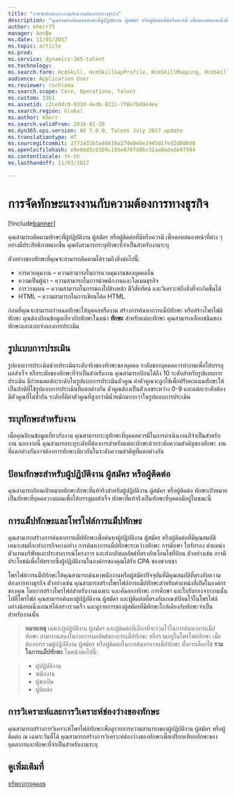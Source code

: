 ```yaml
---
title: "การจัดทักษะแรงงานกับความต้องการทางธุรกิจ"
description: "คุณสามารถติดตามทักษะที่ผู้ปฏิบัติงาน ผู้สมัคร หรือผู้ติดต่อที่มีหรือควรมี เพื่อตอบสนองหน้าที่ต่าง ๆ อย่างมีประสิทธิภาพมากขึ้น คุณยังสามารถระบุทักษะที่จำเป็นสำหรับงานระบุ"
author: kherr75
manager: AnnBe
ms.date: 11/01/2017
ms.topic: article
ms.prod: 
ms.service: dynamics-365-talent
ms.technology: 
ms.search.form: HcmSkill, HcmSkillGapProfile, HcmSkillMapping, HcmSkillType
audience: Application User
ms.reviewer: rschloma
ms.search.scope: Core, Operations, Talent
ms.custom: 3361
ms.assetid: c2ce94c0-933d-4edb-822c-7f0e7b49e4ee
ms.search.region: Global
ms.author: kherr
ms.search.validFrom: 2016-02-28
ms.dyn365.ops.version: AX 7.0.0, Talent July 2017 update
ms.translationtype: HT
ms.sourcegitcommit: 2771a31b5a4d418a27de0ebe1945d1fed2d8d6d6
ms.openlocfilehash: e9e66d3c6309c195e076fd86c31aa0adade97394
ms.contentlocale: th-th
ms.lasthandoff: 11/03/2017

---
```


# <a name="align-workforce-skills-with-business-needs"></a>การจัดทักษะแรงงานกับความต้องการทางธุรกิจ

[!include[banner](includes/banner.md)]


คุณสามารถติดตามทักษะที่ผู้ปฏิบัติงาน ผู้สมัคร หรือผู้ติดต่อที่มีหรือควรมี เพื่อตอบสนองหน้าที่ต่าง ๆ อย่างมีประสิทธิภาพมากขึ้น คุณยังสามารถระบุทักษะที่จำเป็นสำหรับงานระบุ

ตัวอย่างของทักษะที่คุณจะสามารถติดตามได้รวมถึงสิ่งต่อไปนี้:
-   การควบคุมงาน – ความสามารถในการควบคุมงานของบุคคลอื่น
-   ความเป็นผู้นำ – ความสามารถในการนำพนักงานและโดเมนธุรกิจ
-   การวางแผน – ความสามารถในการมองไปข้างหน้า มีวิสัยทัศน์ และวิเคราะห์ถึงสิ่งที่จะเกิดขึ้นได้
-   HTML – ความสามารถในการเขียนโค้ด HTML

ก่อนที่คุณจะสามารถกำหนดทักษะให้บุคคลหรืองาน สร้างการค้นหาการแม็ปทักษะ หรือสร้างโพรไฟล์ทักษะ คุณต้องป้อนข้อมูลเกี่ยวกับทักษะในหน้า **ทักษะ** สำหรับแต่ละทักษะ คุณสามารถเลือกชนิดของทักษะและแบบจำลองการประเมิน

## <a name="rating-models"></a>รูปแบบการประเมิน
รูปแบบการประเมินช่วยประเมินระดับจริงของทักษะของบุคคล ระดับของบุคคลควรทำงานเพื่อให้บรรลุผลสำเร็จ หรือระดับของทักษะที่จำเป็นสำหรับงาน คุณสามารถป้อนได้ถึง 10 ระดับสำหรับรูปแบบการประเมิน  มีกำหนดแต่ละระดับในรูปแบบการประเมินตัวคูณ  ค่าตัวคูณจะถูกใช้เพื่อปรับคะแนนทักษะให้เป็นปกติที่ใช้รูปแบบการประเมินที่แตกต่างกัน  ตัวคูณต้องเป็นตัวเลขระหว่าง 0-9 และแต่ละระดับต้องมีตัวคูณที่ไม่ซ้ำกัน  ระดับที่มีค่าตัวคูณที่สูงกว่ามีน้ำหนักมากกว่าในรูปแบบการประเมิน

## <a name="specify-job-skills"></a>ระบุทักษะสำหรับงาน
เมื่อคุณป้อนข้อมูลเกี่ยวกับงาน คุณสามารถระบุทักษะที่บุคคลควรมีในการดำเนินงานทีจำเป็นสำหรับงาน  นอกจากนี้ คุณสามารถระบุระดับที่ต้องการสำหรับแต่ละทักษะด้วยระดับความสำคัญของทักษะ งานที่แตกต่างกันอาจต้องการทักษะเดียวกันในระดับความสำคัญที่แตกต่างกัน

## <a name="enter-skills-for-workers-applicants-or-contacts"></a>ป้อนทักษะสำหรับผู้ปฏิบัติงาน ผู้สมัคร หรือผู้ติดต่อ
คุณสามารถป้อนเป้าหมายทักษะทักษะที่แท้จริงสำหรับผู้ปฏิบัติงาน ผู้สมัคร หรือผู้ติดต่อ ทักษะเป้าหมายเป็นทักษะที่บุคคลวางแผนเพื่อให้บรรลุผลสำเร็จ ทักษะที่แท้จริงเป็นทักษะที่บุคคลมีอยู่ในขณะนี้

## <a name="skill-mapping-and-skill-mapping-profiles"></a> การแม็ปทักษะและโพรไฟล์การแม็ปทักษะ
คุณสามารถสร้างการค้นหาการแม็ปทักษะเพื่อค้นหาผู้ปฏิบัติงาน ผู้สมัคร หรือผู้ติดต่อที่มีคุณสมบัติเหมาะสมที่จะทำภารกิจบางอย่าง การค้นหาการแม็ปทักษะระหว่างทักษะ การศึกษา ใบรับรอง ตำแหน่งตัวแทนบริษัทและประสบการณ์โครงการ และส่งกลับผลลัพธ์ที่ตรงกับเงื่อนไขที่ป้อน  ตัวอย่างเช่น อาจมีประโยชน์เพื่อให้ทราบซึ่งผู้ปฏิบัติงานในองค์กรของคุณได้รับ CPA ของพวกเขา

โพรไฟล์การแม็ปทักษะให้คุณสามารถค้นหาพนักงานหรือผู้สมัครปัจจุบันที่มีคุณสมบัติที่ตรงกับความต้องการทางธุรกิจ  ตัวอย่างเช่น คุณสามารถสร้างโพรไฟล์การแม็ปทักษะสำหรับตำแหน่งที่เปิดในองค์กรของคุณ โดยการสร้างโพรไฟล์สำหรับงานเฉพาะ และคัดลอกทักษะ การศึกษา และใบรับรองจากงานนั้นไปที่โพรไฟล์ คุณสามารถค้นหาผู้ปฏิบัติงาน ผู้สมัคร และผู้ติดต่อที่ตรงกับเกณฑ์ป้อนไว้ในโพรไฟล์อย่างน้อยหนึ่งเกณฑ์ได้อย่างรวดเร็ว และดูรายการของผู้สมัครที่มีทักษะใกล้เคียงกับทักษะจำเป็นสำหรับงานนั้น

>**หมายเหตุ** เฉพาะผู้ปฏิบัติงาน ผู้สมัคร และผู้ติดต่อที่เลือกที่จะรวมไว้ในการค้นหาการแม็ปทักษะ สามารถแสดงในรายการผลลัพธ์ของการแม็ปทักษะ หรือรวมอยู่ในโพรไฟล์ทักษะ เมื่อต้องการรวมผู้ปฏิบัติงาน ผู้สมัคร หรือผู้ติดต่อในการค้นหาการแม็ปทักษะ ตั้งการเลือกใช่ **รวมในการแม็ปทักษะ** ในหน้าต่อไปนี้:

> + ผู้ปฏิบัติงาน
> + พนักงาน
> + ผู้ขอเปิด
> + ผู้ติดต่อ

## <a name="skill-gap-analysis-and-skill-profile-analysis"></a>การวิเคราะห์และการวิเคราะห์ช่องว่างของทักษะ
คุณสามารถสร้างการวิเคราะห์โพรไฟล์ทักษะเพื่อดูรายการความสามารถของผู้ปฏิบัติงาน ผู้สมัคร หรือผู้ติดต่อ ณ เฉพาะวันที่ได้ คุณสามารถสร้างการวิเคราะห์ช่องว่างของทักษะเพื่อเปรียบเทียบทักษะของบุคลากรและทักษะที่จำเป็นสำหรับงานระบุ  



<a name="see-also"></a>ดูเพิ่มเติมที่
--------

[ทรัพยากรบุคคลs](index.md)




